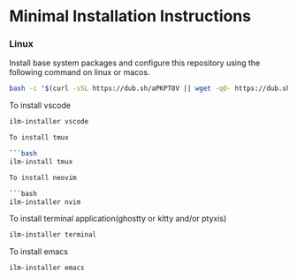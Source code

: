 # Minimal Installation Instructions

### Linux

Install base system packages and configure this repository using the following command on linux or macos.

   ```bash
   bash -c "$(curl -sSL https://dub.sh/aPKPT8V || wget -qO- https://dub.sh/aPKPT8V)" -- min
   ```

To install vscode

```bash
ilm-installer vscode

To install tmux

```bash
ilm-install tmux

To install neovim

```bash
ilm-installer nvim
```

To install terminal application(ghostty or kitty and/or ptyxis)

```bash
ilm-installer terminal
```

To install emacs

```bash
ilm-installer emacs

